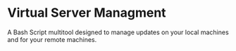 # Virtual Server Managment

A Bash Script multitool designed to manage updates on your local machines and for your remote machines.
